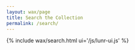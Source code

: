 ```yaml
---
layout: wax/page
title: Search the Collection
permalink: /search/
---
```


{% include wax/search.html ui='/js/lunr-ui.js' %}
